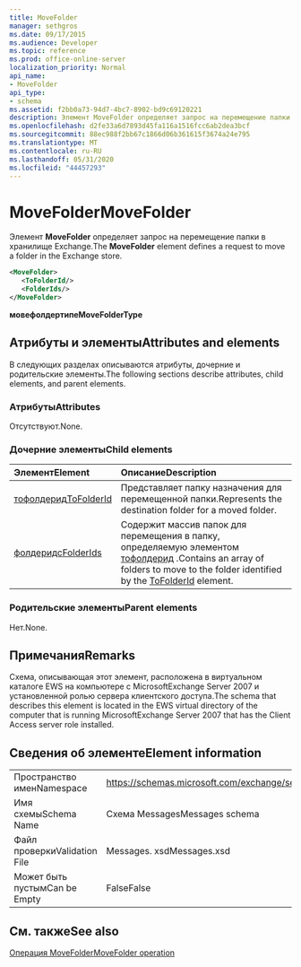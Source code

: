 ```yaml
---
title: MoveFolder
manager: sethgros
ms.date: 09/17/2015
ms.audience: Developer
ms.topic: reference
ms.prod: office-online-server
localization_priority: Normal
api_name:
- MoveFolder
api_type:
- schema
ms.assetid: f2bb0a73-94d7-4bc7-8902-bd9c69120221
description: Элемент MoveFolder определяет запрос на перемещение папки в хранилище Exchange.
ms.openlocfilehash: d2fe33a6d7893d45fa116a1516fcc6ab2dea3bcf
ms.sourcegitcommit: 88ec988f2bb67c1866d06b361615f3674a24e795
ms.translationtype: MT
ms.contentlocale: ru-RU
ms.lasthandoff: 05/31/2020
ms.locfileid: "44457293"
---
```

# <a name="movefolder"></a><span data-ttu-id="57cd6-103">MoveFolder</span><span class="sxs-lookup"><span data-stu-id="57cd6-103">MoveFolder</span></span>

<span data-ttu-id="57cd6-104">Элемент **MoveFolder** определяет запрос на перемещение папки в хранилище Exchange.</span><span class="sxs-lookup"><span data-stu-id="57cd6-104">The **MoveFolder** element defines a request to move a folder in the Exchange store.</span></span> 
  
```xml
<MoveFolder>
   <ToFolderId/>
   <FolderIds/>
</MoveFolder>
```

 <span data-ttu-id="57cd6-105">**мовефолдертипе**</span><span class="sxs-lookup"><span data-stu-id="57cd6-105">**MoveFolderType**</span></span>
## <a name="attributes-and-elements"></a><span data-ttu-id="57cd6-106">Атрибуты и элементы</span><span class="sxs-lookup"><span data-stu-id="57cd6-106">Attributes and elements</span></span>

<span data-ttu-id="57cd6-107">В следующих разделах описываются атрибуты, дочерние и родительские элементы.</span><span class="sxs-lookup"><span data-stu-id="57cd6-107">The following sections describe attributes, child elements, and parent elements.</span></span>
  
### <a name="attributes"></a><span data-ttu-id="57cd6-108">Атрибуты</span><span class="sxs-lookup"><span data-stu-id="57cd6-108">Attributes</span></span>

<span data-ttu-id="57cd6-109">Отсутствуют.</span><span class="sxs-lookup"><span data-stu-id="57cd6-109">None.</span></span>
  
### <a name="child-elements"></a><span data-ttu-id="57cd6-110">Дочерние элементы</span><span class="sxs-lookup"><span data-stu-id="57cd6-110">Child elements</span></span>

|<span data-ttu-id="57cd6-111">**Элемент**</span><span class="sxs-lookup"><span data-stu-id="57cd6-111">**Element**</span></span>|<span data-ttu-id="57cd6-112">**Описание**</span><span class="sxs-lookup"><span data-stu-id="57cd6-112">**Description**</span></span>|
|:-----|:-----|
|[<span data-ttu-id="57cd6-113">тофолдерид</span><span class="sxs-lookup"><span data-stu-id="57cd6-113">ToFolderId</span></span>](tofolderid.md) <br/> |<span data-ttu-id="57cd6-114">Представляет папку назначения для перемещенной папки.</span><span class="sxs-lookup"><span data-stu-id="57cd6-114">Represents the destination folder for a moved folder.</span></span>  <br/> |
|[<span data-ttu-id="57cd6-115">фолдеридс</span><span class="sxs-lookup"><span data-stu-id="57cd6-115">FolderIds</span></span>](folderids.md) <br/> |<span data-ttu-id="57cd6-116">Содержит массив папок для перемещения в папку, определяемую элементом [тофолдерид](tofolderid.md) .</span><span class="sxs-lookup"><span data-stu-id="57cd6-116">Contains an array of folders to move to the folder identified by the [ToFolderId](tofolderid.md) element.</span></span>  <br/> |
   
### <a name="parent-elements"></a><span data-ttu-id="57cd6-117">Родительские элементы</span><span class="sxs-lookup"><span data-stu-id="57cd6-117">Parent elements</span></span>

<span data-ttu-id="57cd6-118">Нет.</span><span class="sxs-lookup"><span data-stu-id="57cd6-118">None.</span></span>
  
## <a name="remarks"></a><span data-ttu-id="57cd6-119">Примечания</span><span class="sxs-lookup"><span data-stu-id="57cd6-119">Remarks</span></span>

<span data-ttu-id="57cd6-120">Схема, описывающая этот элемент, расположена в виртуальном каталоге EWS на компьютере с MicrosoftExchange Server 2007 и установленной ролью сервера клиентского доступа.</span><span class="sxs-lookup"><span data-stu-id="57cd6-120">The schema that describes this element is located in the EWS virtual directory of the computer that is running MicrosoftExchange Server 2007 that has the Client Access server role installed.</span></span>
  
## <a name="element-information"></a><span data-ttu-id="57cd6-121">Сведения об элементе</span><span class="sxs-lookup"><span data-stu-id="57cd6-121">Element information</span></span>

|||
|:-----|:-----|
|<span data-ttu-id="57cd6-122">Пространство имен</span><span class="sxs-lookup"><span data-stu-id="57cd6-122">Namespace</span></span>  <br/> |https://schemas.microsoft.com/exchange/services/2006/messages  <br/> |
|<span data-ttu-id="57cd6-123">Имя схемы</span><span class="sxs-lookup"><span data-stu-id="57cd6-123">Schema Name</span></span>  <br/> |<span data-ttu-id="57cd6-124">Схема Messages</span><span class="sxs-lookup"><span data-stu-id="57cd6-124">Messages schema</span></span>  <br/> |
|<span data-ttu-id="57cd6-125">Файл проверки</span><span class="sxs-lookup"><span data-stu-id="57cd6-125">Validation File</span></span>  <br/> |<span data-ttu-id="57cd6-126">Messages. xsd</span><span class="sxs-lookup"><span data-stu-id="57cd6-126">Messages.xsd</span></span>  <br/> |
|<span data-ttu-id="57cd6-127">Может быть пустым</span><span class="sxs-lookup"><span data-stu-id="57cd6-127">Can be Empty</span></span>  <br/> |<span data-ttu-id="57cd6-128">False</span><span class="sxs-lookup"><span data-stu-id="57cd6-128">False</span></span>  <br/> |
   
## <a name="see-also"></a><span data-ttu-id="57cd6-129">См. также</span><span class="sxs-lookup"><span data-stu-id="57cd6-129">See also</span></span>



[<span data-ttu-id="57cd6-130">Операция MoveFolder</span><span class="sxs-lookup"><span data-stu-id="57cd6-130">MoveFolder operation</span></span>](movefolder-operation.md)

